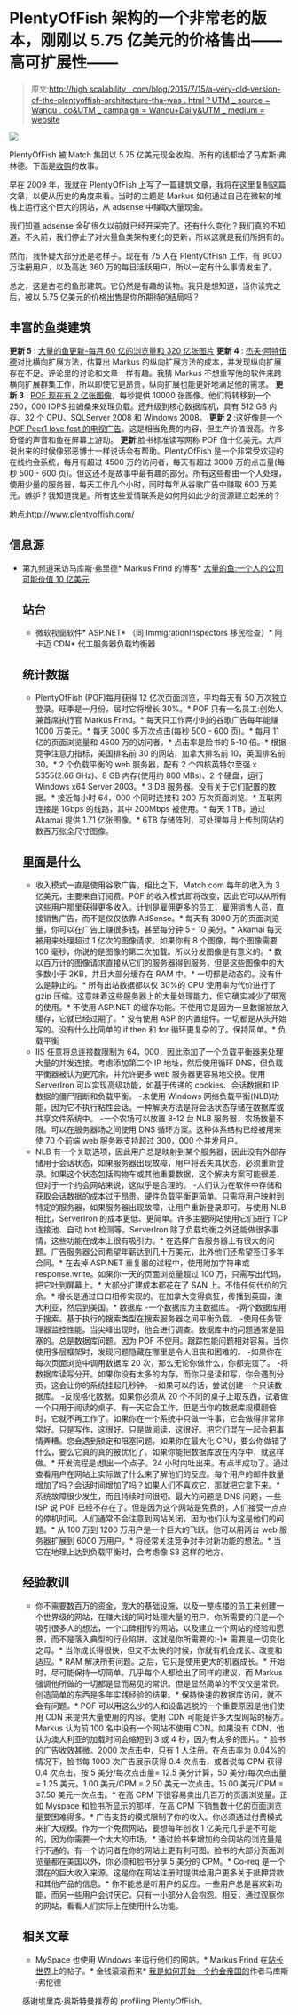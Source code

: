 # PlentyOfFish 架构的一个非常老的版本，刚刚以 5.75 亿美元的价格售出——高可扩展性——

> 原文:[http://high scalability . com/blog/2015/7/15/a-very-old-version-of-the-plentyoffish-architecture-tha-was . html？UTM _ source = Wanqu . co&UTM _ campaign = Wanqu+Daily&UTM _ medium = website](http://highscalability.com/blog/2015/7/15/a-very-old-version-of-the-plentyoffish-architecture-that-was.html?utm_source=wanqu.co&utm_campaign=Wanqu+Daily&utm_medium=website)

![](../Images/fa24a1d82805491712915133522d5d0f.png)

PlentyOfFish 被 Match 集团以 5.75 亿美元现金收购。所有的钱都给了马库斯·弗林德。下面是[收购](http://www.businessinsider.com/how-markus-frind-bootstrapped-plentyoffish-and-sold-it-for-575-million-2015-7)的故事。

早在 2009 年，我就在 PlentyOfFish 上写了一篇建筑文章，我将在这里复制这篇文章，以便从历史的角度来看。当时的主题是 Markus 如何通过自己在微软的堆栈上运行这个巨大的网站，从 adsense 中赚取大量现金。

我们知道 adsense 金矿很久以前就已经开采完了。还有什么变化？我们真的不知道。不久前，我们停止了对大量鱼类架构变化的更新，所以这就是我们所拥有的。

然而，我怀疑大部分还是老样子。现在有 75 人在 PlentyOfFish 工作，有 9000 万注册用户，以及高达 360 万的每日活跃用户，所以一定有什么事情发生了。

总之，这是古老的鱼形建筑。它仍然是有趣的读物。我只是想知道，当你读完之后，被以 5.75 亿美元的价格出售是你所期待的结局吗？

## 丰富的鱼类建筑

**更新 5** : [大量的鱼更新-每月 60 亿的浏览量和 320 亿张图片](http://highscalability.com/blog/2011/12/27/plentyoffish-update-6-billion-pageviews-and-32-billion-image.html)
**更新 4** : [杰夫·阿特伍德](http://www.codinghorror.com/blog/archives/001279.html)对比横向扩展方法，估算出 Markus 的纵向扩展方法的成本，并发现纵向扩展存在不足。评论里的讨论和文章一样有趣。我猜 Markus 不想重写他的软件来跨横向扩展群集工作，所以即使它更昂贵，纵向扩展也能更好地满足他的需求。
**更新 3** : [POF 现在有 2 亿张图像](http://plentyoffish.wordpress.com/2009/06/14/upgrades-themes-date-night/)，每秒提供 10000 张图像。他们将转移到一个 250，000 IOPS 拉姆桑来处理负载。还升级到核心数据库机，具有 512 GB 内存、32 个 CPU、SQLServer 2008 和 Windows 2008。
**更新 2** :这好像是一个 [POF Peer1 love fest 的电视广告](http://www.peer1.com/aboutus/customer_stories_plentyoffish.php?autostart=1)。这是相当免费的内容，但生产价值很高。许多奇怪的声音和鱼在屏幕上游动。
**更新**:脸书标准读写网称 POF 值十亿美元。大声说出来的时候像邪恶博士一样说话会有帮助。PlentyOfFish 是一个非常受欢迎的在线约会系统，每月有超过 4500 万的访问者，每天有超过 3000 万的点击量(每秒 500 - 600 页)。但这还不是故事中最有趣的部分。所有这些都由一个人处理，使用少量的服务器，每天工作几个小时，同时每年从谷歌广告中赚取 600 万美元。嫉妒？我知道我是。所有这些爱情联系是如何用如此少的资源建立起来的？

地点:http://www.plentyoffish.com/

## 信息源

*   第九频道采访马库斯·弗里德*   Markus Frind 的博客*   [大量的鱼:一个人的公司可能价值 10 亿美元](http://www.readwriteweb.com/archives/plentyoffish_one_billion.php)

    ## 站台

    *   微软视窗软件*   ASP.NET*   （同 ImmigrationInspectors 移民检查）*   阿卡迈 CDN*   代工服务器负载均衡器

    ## 统计数据

    *   PlentyOfFish (POF)每月获得 12 亿次页面浏览，平均每天有 50 万次独立登录。旺季是一月份，届时它将增长 30%。*   POF 只有一名员工:创始人兼首席执行官 Markus Frind。*   每天只工作两小时的谷歌广告每年能赚 1000 万美元。*   每天 3000 多万次点击(每秒 500 - 600 页)。*   每月 11 亿的页面浏览量和 4500 万的访问者。*   点击率是脸书的 5-10 倍。*   根据竞争注意力指标，美国排名前 30 的网站，加拿大排名前 10，英国排名前 30。*   2 个负载平衡的 web 服务器，配有 2 个四核英特尔至强 x 5355(2.66 GHz)、8 GB 内存(使用约 800 MBs)、2 个硬盘，运行 Windows x64 Server 2003。*   3 DB 服务器。没有关于它们配置的数据。*   接近每小时 64，000 个同时连接和 200 万次页面浏览。*   互联网连接是 1Gbps 的线路，其中 200Mbps 被使用。*   每天 1 TB，通过 Akamai 提供 1.71 亿张图像。*   6TB 存储阵列，可处理每月上传到网站的数百万张全尺寸图像。

    ## 里面是什么

    *   收入模式一直是使用谷歌广告。相比之下，Match.com 每年的收入为 3 亿美元，主要来自订阅费。POF 的收入模式即将改变，因此它可以从所有这些用户那里获得更多收入。计划是雇佣更多的员工，雇佣销售人员，直接销售广告，而不是仅仅依靠 AdSense。*   每天有 3000 万的页面浏览量，你可以在广告上赚很多钱，甚至每分钟 5 - 10 美分。*   Akamai 每天被用来处理超过 1 亿次的图像请求。如果你有 8 个图像，每个图像需要 100 毫秒，你说的是图像的第二次加载。所以分发图像是有意义的。*   数以百万计的图像请求直接从它们的服务器得到服务，但是这些图像中的大多数小于 2KB，并且大部分缓存在 RAM 中。*   一切都是动态的。没有什么是静止的。*   所有出站数据都以仅 30%的 CPU 使用率为代价进行了 gzip 压缩。这意味着这些服务器上的大量处理能力，但它确实减少了带宽的使用。*   不使用 ASP.NET 的缓存功能。不使用它是因为一旦数据被放入缓存，它就已经过期了。*   没有使用 ASP 的内置组件。一切都是从头开始写的。没有什么比简单的 if then 和 for 循环更复杂的了。保持简单。*   负载平衡
    - IIS 任意将总连接数限制为 64，000，因此添加了一个负载平衡器来处理大量的并发连接。考虑添加第二个 IP 地址，然后使用循环 DNS，但负载平衡器被认为更冗余，并允许更多 web 服务器更容易地交换。使用 ServerIron 可以实现高级功能，如基于传递的 cookies、会话数据和 IP 数据的僵尸阻断和负载平衡。
    -未使用 Windows 网络负载平衡(NLB)功能，因为它不执行粘性会话。一种解决方法是将会话状态存储在数据库或共享文件系统中。
    -一个农场可以放置 8-12 台 NLB 服务器，农场数量不限。可以在服务器场之间使用 DNS 循环方案。这种体系结构已经被用来使 70 个前端 web 服务器支持超过 300，000 个并发用户。
    - NLB 有一个关联选项，因此用户总是映射到某个服务器，因此没有外部存储用于会话状态，如果服务器出现故障，用户将丢失其状态，必须重新登录。如果这个状态包括购物车或其他重要数据，这个解决方案可能很差，但对于一个约会网站来说，这似乎是合理的。
    -人们认为在软件中存储和获取会话数据的成本过于昂贵。硬件负载平衡更简单。只需将用户映射到特定的服务器，如果服务器出现故障，让用户重新登录即可。与使用 NLB 相比，ServerIron 的成本更低、更简单。许多主要网站使用它们进行 TCP 连接池、自动 bot 检测等。ServerIron 除了负载均衡之外还能做很多事情，这些功能在成本上很有吸引力。*   在选择广告服务器上有很大的问题。广告服务器公司希望年薪达到几十万美元，此外他们还希望签订多年合同。*   在去掉 ASP.NET 重复器的过程中，使用附加字符串或 response.write。如果你一天的页面浏览量超过 100 万，只需写出代码，把它吐到屏幕上。*   大部分扩建成本都花在了 SAN 上。不惜任何代价的冗余。*   增长是通过口口相传实现的。在加拿大变得疯狂，传播到英国，澳大利亚，然后到美国。*   数据库
    -一个数据库为主数据库。
    -两个数据库用于搜索。基于执行的搜索类型在搜索服务器之间平衡负载。
    -使用任务管理器监控性能。当尖峰出现时，他会进行调查。数据库中的问题通常是阻塞的。总是数据库问题。因为 POF 不使用。跟踪性能问题相对容易。当你使用多层框架时，发现问题隐藏在哪里是令人沮丧和困难的。
    -如果你在每次页面浏览中调用数据库 20 次，那么无论你做什么，你都完蛋了。
    -将数据库读写分开。如果你没有太多的内存，而你只是读和写，你会遇到分页，这会让你的系统挂起几秒钟。
    -如果可以的话，尝试创建一个只读数据库。
    -反规格化数据。如果你必须从 20 个不同的桌子上取东西，试着做一个只用于阅读的桌子。有一天它会工作，但是当你的数据库规模翻倍时，它就不再工作了。如果你在一个系统中只做一件事，它会做得非常非常好。只是写作，这很好。只是做阅读，这很好。把它们混在一起会把事情弄糟。您会遇到锁定和阻塞问题。如果你在最大化 CPU，要么你做错了什么，要么它真的真的被优化了。如果你能把数据库放在内存中，就这样做。*   开发流程是:想出一个点子。24 小时内吐出来。有点半成功了。通过查看用户在网站上实际做了什么来了解他们的反应。每个用户的邮件数量增加了吗？会话时间增加了吗？如果人们不喜欢它，那就把它拿下来。*   系统故障很少发生，而且持续时间很短。最大的问题是 DNS 问题，一些 ISP 说 POF 已经不存在了。但是因为这个网站是免费的，人们接受一点点的停机时间。人们通常不会注意到网站关闭，因为他们认为这是他们的问题。*   从 100 万到 1200 万用户是一个巨大的飞跃。他可以用两台 web 服务器扩展到 6000 万用户。*   将经常关注竞争对手对新功能的想法。*   当它在地理上达到负载平衡时，会考虑像 S3 这样的地方。

    ## 经验教训

    *   你不需要数百万的资金，庞大的基础设施，以及一整栋楼的员工来创建一个世界级的网站，在赚大钱的同时处理大量的用户。你所需要的只是一个吸引很多人的想法，一个口碑相传的网站，以及建立一个网站的经验和愿景，而不是落入典型的行业陷阱。这就是你所需要的:-)*   需要是一切变化之母。*   当你成长得很快，但又不太快的时候，你就有机会成长、改变和适应。*   RAM 解决所有问题。之后，它只是使用更大的机器成长。*   开始时，尽可能保持一切简单。几乎每个人都给出了同样的建议，而 Markus 强调他所做的一切都是显而易见的常识。但是显然简单的不仅仅是常识。创造简单的东西是多年实践经验的结果。*   保持快速的数据库访问，就不会有问题。*   POF 可以用这么少的人和设备逃脱的一个重要原因是他们使用 CDN 来提供大量使用的内容。使用 CDN 可能是许多大型网站的秘方。Markus 认为前 100 名中没有一个网站不使用 CDN。如果没有 CDN，他认为澳大利亚的加载时间会缩短到 3 或 4 秒，因为有太多的图片。*   脸书的广告收效甚微。2000 次点击中，只有 1 人注册。在点击率为 0.04%的情况下，脸书每 1000 次广告展示获得 0.4 次点击，或者说每 CPM 获得 0.4 次点击。按 5 美分/每次点击量= 12.5 美分计算，50 美分/每次点击量= 1.25 美元。1.00 美元/CPM = 2.50 美元一次点击。15.00 美元/CPM = 37.50 美元一次点击。*   在高 CPM 下很容易卖出几百万的页面浏览量。正如 Myspace 和脸书所显示的那样，在高 CPM 下销售数十亿的页面浏览量要困难得多。*   广告支持的模式限制了你的收入。你必须通过付费模式来扩大规模。作为一个免费网站，要想每年创收 1 亿美元几乎是不可能的，因为你需要一个太大的市场。*   通过脸书来增加约会网站的浏览量是行不通的。有一个访问者在你的网站上更有利可图。脸书的大部分页面浏览量都在美国以外，你必须和脸书分享 5 美分的 CPM。*   Co-req 是一个潜在的巨大收入来源。这是你在网站注册时提供给用户更多关于抵押贷款和其他产品的信息。*   你不能总是听用户的反应。一些用户总是喜欢新功能，而另一些用户会讨厌它。只有一小部分人会抱怨。相反，通过观察你的网站，看看人们实际上在使用什么功能。

    ## 相关文章

    *   MySpace 也使用 Windows 来运行他们的网站。*   Markus Frind 在[站长世界](http://www.webmasterworld.com/profilev4.cgi?action=view&member=markus007)上的帖子。*   金钱滚滚而来*   [我是如何开始一个约会帝国的](http://plentyoffish.wordpress.com/2006/06/14/how-i-started-an-empire/)作者马库斯·弗伦德

    感谢埃里克·奥斯特曼推荐的 profiling PlentyOfFish。